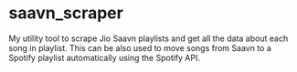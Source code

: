 # saavn_scraper
My utility tool to scrape Jio Saavn playlists and get all the data about each song in playlist. 
This can be also used to move songs from Saavn to a Spotify playlist automatically using the Spotify API.
